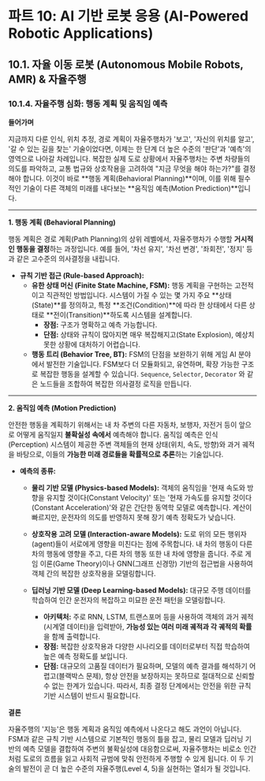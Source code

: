 # 파트 10: AI 기반 로봇 응용 (AI-Powered Robotic Applications)

## 10.1. 자율 이동 로봇 (Autonomous Mobile Robots, AMR) & 자율주행

### 10.1.4. 자율주행 심화: 행동 계획 및 움직임 예측

**들어가며**

지금까지 다룬 인식, 위치 추정, 경로 계획이 자율주행차가 '보고', '자신의 위치를 알고', '갈 수 있는 길을 찾는' 기술이었다면, 이제는 한 단계 더 높은 수준의 '판단'과 '예측'의 영역으로 나아갈 차례입니다. 복잡한 실제 도로 상황에서 자율주행차는 주변 차량들의 의도를 파악하고, 교통 법규와 상호작용을 고려하여 "지금 무엇을 해야 하는가?"를 결정해야 합니다. 이것이 바로 **행동 계획(Behavioral Planning)**이며, 이를 위해 필수적인 기술이 다른 객체의 미래를 내다보는 **움직임 예측(Motion Prediction)**입니다.

---

**1. 행동 계획 (Behavioral Planning)**

행동 계획은 경로 계획(Path Planning)의 상위 레벨에서, 자율주행차가 수행할 **거시적인 행동을 결정**하는 과정입니다. 예를 들어, '차선 유지', '차선 변경', '좌회전', '정지' 등과 같은 고수준의 의사결정을 내립니다.

- **규칙 기반 접근 (Rule-based Approach):**
  - **유한 상태 머신 (Finite State Machine, FSM):** 행동 계획을 구현하는 고전적이고 직관적인 방법입니다. 시스템이 가질 수 있는 몇 가지 주요 **상태(State)**를 정의하고, 특정 **조건(Condition)**에 따라 한 상태에서 다른 상태로 **전이(Transition)**하도록 시스템을 설계합니다.
    - **장점:** 구조가 명확하고 예측 가능합니다.
    - **단점:** 상태와 규칙이 많아지면 매우 복잡해지고(State Explosion), 예상치 못한 상황에 대처하기 어렵습니다.
  - **행동 트리 (Behavior Tree, BT):** FSM의 단점을 보완하기 위해 게임 AI 분야에서 발전한 기술입니다. FSM보다 더 모듈화되고, 유연하며, 확장 가능한 구조로 복잡한 행동을 설계할 수 있습니다. `Sequence`, `Selector`, `Decorator` 와 같은 노드들을 조합하여 복잡한 의사결정 로직을 만듭니다.

---

**2. 움직임 예측 (Motion Prediction)**

안전한 행동을 계획하기 위해서는 내 차 주변의 다른 자동차, 보행자, 자전거 등이 앞으로 어떻게 움직일지 **불확실성 속에서** 예측해야 합니다. 움직임 예측은 인식(Perception) 시스템이 제공한 주변 객체들의 현재 상태(위치, 속도, 방향)와 과거 궤적을 바탕으로, 이들의 **가능한 미래 경로들을 확률적으로 추론**하는 기술입니다.

- **예측의 종류:**
  - **물리 기반 모델 (Physics-based Models):** 객체의 움직임을 '현재 속도와 방향을 유지할 것이다(Constant Velocity)' 또는 '현재 가속도를 유지할 것이다(Constant Acceleration)'와 같은 간단한 동역학 모델로 예측합니다. 계산이 빠르지만, 운전자의 의도를 반영하지 못해 장기 예측 정확도가 낮습니다.

  - **상호작용 고려 모델 (Interaction-aware Models):** 도로 위의 모든 행위자(agent)들이 서로에게 영향을 미친다는 점에 주목합니다. 내 차의 행동이 다른 차의 행동에 영향을 주고, 다른 차의 행동 또한 내 차에 영향을 줍니다. 주로 게임 이론(Game Theory)이나 GNN(그래프 신경망) 기반의 접근법을 사용하여 객체 간의 복잡한 상호작용을 모델링합니다.

  - **딥러닝 기반 모델 (Deep Learning-based Models):** 대규모 주행 데이터를 학습하여 인간 운전자의 복잡하고 미묘한 운전 패턴을 모델링합니다.
    - **아키텍처:** 주로 RNN, LSTM, 트랜스포머 등을 사용하여 객체의 과거 궤적(시계열 데이터)을 입력받아, **가능성 있는 여러 미래 궤적과 각 궤적의 확률**을 함께 출력합니다.
    - **장점:** 복잡한 상호작용과 다양한 시나리오를 데이터로부터 직접 학습하여 높은 예측 정확도를 보입니다.
    - **단점:** 대규모의 고품질 데이터가 필요하며, 모델의 예측 결과를 해석하기 어렵고(블랙박스 문제), 항상 안전을 보장하지는 못하므로 절대적으로 신뢰할 수 없는 한계가 있습니다. 따라서, 최종 결정 단계에서는 안전을 위한 규칙 기반 시스템이 반드시 필요합니다.

**결론**

자율주행의 '지능'은 행동 계획과 움직임 예측에서 나온다고 해도 과언이 아닙니다. FSM과 같은 규칙 기반 시스템으로 기본적인 행동의 틀을 잡고, 물리 모델과 딥러닝 기반의 예측 모델을 결합하여 주변의 불확실성에 대응함으로써, 자율주행차는 비로소 인간처럼 도로의 흐름을 읽고 사회적 규범에 맞춰 안전하게 주행할 수 있게 됩니다. 이 두 기술의 발전이 곧 더 높은 수준의 자율주행(Level 4, 5)을 실현하는 열쇠가 될 것입니다.
